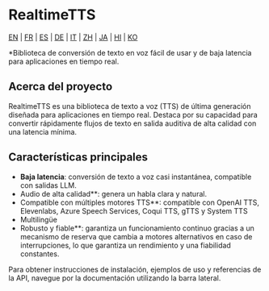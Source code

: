 # RealtimeTTS

[EN](../en/index.md) | [FR](../fr/index.md) | [ES](../es/index.md) | [DE](../de/index.md) | [IT](../it/index.md) | [ZH](../zh/index.md) | [JA](../ja/index.md) | [HI](../hi/index.md) | [KO](../ko/index.md)

*Biblioteca de conversión de texto en voz fácil de usar y de baja latencia para aplicaciones en tiempo real.

## Acerca del proyecto

RealtimeTTS es una biblioteca de texto a voz (TTS) de última generación diseñada para aplicaciones en tiempo real. Destaca por su capacidad para convertir rápidamente flujos de texto en salida auditiva de alta calidad con una latencia mínima.

## Características principales

- **Baja latencia**: conversión de texto a voz casi instantánea, compatible con salidas LLM.
- Audio de alta calidad**: genera un habla clara y natural.
- Compatible con múltiples motores TTS**: compatible con OpenAI TTS, Elevenlabs, Azure Speech Services, Coqui TTS, gTTS y System TTS
- Multilingüe
- Robusto y fiable**: garantiza un funcionamiento continuo gracias a un mecanismo de reserva que cambia a motores alternativos en caso de interrupciones, lo que garantiza un rendimiento y una fiabilidad constantes.

Para obtener instrucciones de instalación, ejemplos de uso y referencias de la API, navegue por la documentación utilizando la barra lateral.
